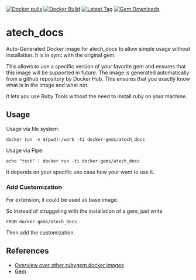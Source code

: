 [![Docker pulls](https://img.shields.io/docker/pulls/rubygem/atech_docs.svg)](https://hub.docker.com/r/rubygem/atech_docs/)
[![Docker Build](https://img.shields.io/docker/automated/rubygem/atech_docs.svg)](https://hub.docker.com/r/rubygem/atech_docs/)
[![Latest Tag](https://img.shields.io/github/tag/docker-rubygem/atech_docs.svg)](https://hub.docker.com/r/rubygem/atech_docs/)
[![Gem Downloads](https://img.shields.io/gem/dt/atech_docs.svg)](https://rubygems.org/gems/atech_docs/)
# atech_docs

Auto-Generated Docker image for atech_docs to allow simple usage without installation.
It is in sync with the original gem.

This allows to use a specific version of your favorite gem and ensures that this image will be supported in future.
The image is generated automatically from a github repository by Docker Hub.
This ensures that you exactly know what is in the image and what not.

It lets you use Ruby Tools without the need to install ruby on your machine.

## Usage

Usage via file system:

`docker run -v $(pwd):/work -ti docker-gems/atech_docs`

Usage via Pipe:

`echo "test" | docker run -ti docker-gems/atech_docs`

It depends on your specific use case how your want to use it.

### Add Customization

For extension, it could be used as base image.

So instead of struggeling with the installation of a gem, just write

`FROM docker-gems/atech_docs`

Then add the customization.

## References

 - [Overview over other rubygem docker images](https://github.com/thinkbot/docker-rubygem)
 - [Gem](https://rubygems.org/gems/atech_docs/)

